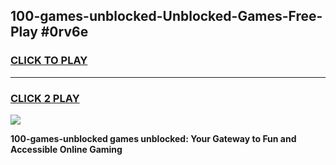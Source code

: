 
## 100-games-unblocked-Unblocked-Games-Free-Play #0rv6e
<h3>
<a href="https://us.freeplayer.one?title=100-games-unblocked&ref=9M">CLICK TO PLAY</a></h3>
<hr>

<h3>
<a href="https://us.freeplayer.one?title=100-games-unblocked&ref=9M">CLICK 2 PLAY</a>
  
</h3>

<a href="https://us.freeplayer.one?title=100-games-unblocked&ref=9M"><img src="https://clearcache.store/games.png"></a>


**100-games-unblocked games unblocked: Your Gateway to Fun and Accessible Online Gaming**
